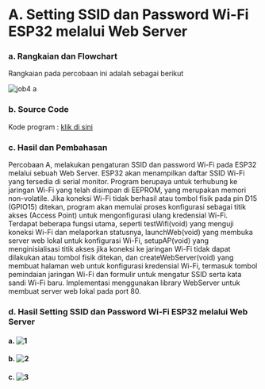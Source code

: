 # A. Setting SSID dan Password Wi-Fi ESP32 melalui Web Server

### a. Rangkaian dan Flowchart
Rangkaian pada percobaan ini adalah sebagai berikut

![job4 a](https://github.com/AmaliaPrisca/SISTEMEMBEDDED/assets/145273945/7aafe1e9-3dd1-4b4a-8c5b-857617709292)

### b. Source Code
Kode program : <a href="PWM/PWM_1/PWM_1.ino">klik di sini</a>

### c. Hasil dan Pembahasan
Percobaan A, melakukan pengaturan SSID dan password Wi-Fi pada ESP32 melalui sebuah Web Server. ESP32 akan menampilkan daftar SSID Wi-Fi yang tersedia di serial monitor. Program berupaya untuk terhubung ke jaringan Wi-Fi yang telah disimpan di EEPROM, yang merupakan memori non-volatile. Jika koneksi Wi-Fi tidak berhasil atau tombol fisik pada pin D15 (GPIO15) ditekan, program akan memulai proses konfigurasi sebagai titik akses (Access Point) untuk mengonfigurasi ulang kredensial Wi-Fi. Terdapat beberapa fungsi utama, seperti testWifi(void) yang menguji koneksi Wi-Fi dan melaporkan statusnya, launchWeb(void) yang membuka server web lokal untuk konfigurasi Wi-Fi, setupAP(void) yang menginisialisasi titik akses jika koneksi ke jaringan Wi-Fi tidak dapat dilakukan atau tombol fisik ditekan, dan createWebServer(void) yang membuat halaman web untuk konfigurasi kredensial Wi-Fi, termasuk tombol pemindaian jaringan Wi-Fi dan formulir untuk mengatur SSID serta kata sandi Wi-Fi baru. Implementasi menggunakan library WebServer untuk membuat server web lokal pada port 80.


### d. Hasil Setting SSID dan Password Wi-Fi ESP32 melalui Web Server
#### a. ![1](https://github.com/AmaliaPrisca/SISTEMEMBEDDED/assets/145273945/f22b0dcb-4424-4615-ab39-0188e639228d)
#### b. ![2](https://github.com/AmaliaPrisca/SISTEMEMBEDDED/assets/145273945/8fe77da1-10ca-4af1-845f-c64a656030b2)
#### c. ![3](https://github.com/AmaliaPrisca/SISTEMEMBEDDED/assets/145273945/1e430bd3-76bd-43f8-bd9a-f845e6eaad4e)



